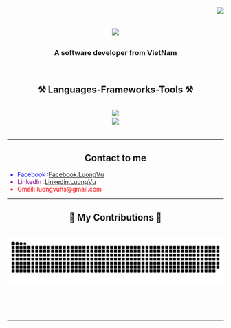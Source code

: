  <!--### Hi there 👋


**Bryan1604/Bryan1604** is a ✨ _special_ ✨ repository because its `README.md` (this file) appears on your GitHub profile.

Here are some ideas to get you started:

- 🔭 I’m currently working on ...
- 🌱 I’m currently learning ...
- 👯 I’m looking to collaborate on ...
- 🤔 I’m looking for help with ...
- 💬 Ask me about ...
- 📫 How to reach me: ...
- 😄 Pronouns: ...
- ⚡ Fun fact: ...
-->

<img align="right" src="https://visitor-badge.laobi.icu/badge?page_id=salesp07.salesp07" />

<h1 align="center">
    <img src="https://readme-typing-svg.herokuapp.com/?font=Righteous&size=35&center=true&vCenter=true&width=500&height=70&duration=4000&lines=Hi+There!+👋;+I'm+Bryan!;" />
</h1>

<h3 align="center">A software developer from VietNam</h3>

<br/>

<h2 align="center">⚒️ Languages-Frameworks-Tools ⚒️</h2>
<br/>
<div align="center">
    <img src="https://skillicons.dev/icons?i=swift,github,python,java,php,javascript,firebase,mongodb,c" /><br>
    <img src="https://skillicons.dev/icons?i=react,mui,flutter,laravel,spring,mysql,html,css,vscode,figma,git" />
</div>

<br/>
<hr/>

<div >
  <h2 align="center">Contact to me</h2>
  <ul style="text-align: left" class="social-list">
        <li style="color: blue;">Facebook :<a href="https://www.facebook.com/luongvuhs"><i class="fab fa-facebook"></i>Facebook.LuongVu</a></li>
<!--         <li style="color: green;"><a href="https://www.twitter.com"><i class="fab fa-twitter"></i> Twitter</a></li> -->
<!--         <li style="color: red;"><a href="https://www.instagram.com"><i class="fab fa-instagram"></i> Instagram</a></li> -->
        <li style="color: purple;"> LinkedIn :<a href="https://www.linkedin.com/in/luong-vu-b74782218/"><i class="fab fa-linkedin"></i>Linkedin.LuongVu </a></li>
        <li style="color: red;"><i class="fab fa-linkedin"></i> Gmail: luongvuhs@gmail.com</li>
  </ul>
</div>

<hr/>

<div align="center">
  <h2>🐍 My Contributions 🐍</h2>
  <br>
  <img src="https://raw.githubusercontent.com/Bryan1604/Bryan1604/output/github-contribution-grid-snake.svg" />
  
  <br/><br/><br/>
</div>
<hr/>

<!--https://github.com/Bryan1604/Bryan1604/blob/output/github-contribution-grid-snake.svg

-->
